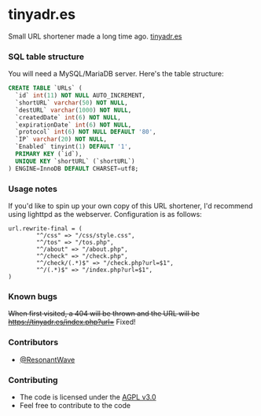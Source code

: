 # tinyadr.es
Small URL shortener made a long time ago. [tinyadr.es](tinyadr.es)

### SQL table structure

You will need a MySQL/MariaDB server. Here's the table structure:
```sql
CREATE TABLE `URLs` (
  `id` int(11) NOT NULL AUTO_INCREMENT,
  `shortURL` varchar(50) NOT NULL,
  `destURL` varchar(1000) NOT NULL,
  `createdDate` int(6) NOT NULL,
  `expirationDate` int(6) NOT NULL,
  `protocol` int(6) NOT NULL DEFAULT '80',
  `IP` varchar(20) NOT NULL,
  `Enabled` tinyint(1) DEFAULT '1',
  PRIMARY KEY (`id`),
  UNIQUE KEY `shortURL` (`shortURL`)
) ENGINE=InnoDB DEFAULT CHARSET=utf8;
```

### Usage notes

If you'd like to spin up your own copy of this URL shortener, I'd recommend using lighttpd as the webserver. Configuration is as follows:
```
url.rewrite-final = (
        "^/css" => "/css/style.css",
        "^/tos" => "/tos.php",
        "^/about" => "/about.php",
        "^/check" => "/check.php",
        "^/check/(.*)$" => "/check.php?url=$1",
        "^/(.*)$" => "/index.php?url=$1",
)
```


### Known bugs

~~When first visited, a 404 will be thrown and the URL will be https://tinyadr.es/index.php?url=~~ Fixed!

### Contributors
 *  [@ResonantWave](https://github.com/ResonantWave)

### Contributing
 *  The code is licensed under the [AGPL v3.0](LICENSE)
 *  Feel free to contribute to the code
